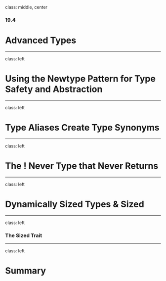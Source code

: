 class: middle, center

### 19.4

# Advanced Types

---

class: left

# Using the Newtype Pattern for Type Safety and Abstraction

---

class: left

# Type Aliases Create Type Synonyms

---

class: left

# The ! Never Type that Never Returns

---

class: left

# Dynamically Sized Types & Sized

---

class: left

### The Sized Trait

---

class: left

# Summary
